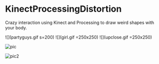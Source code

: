 # KinectProcessingDistortion
Crazy interaction using Kinect and Processing to draw weird shapes with your body.

![](partyguys.gif s=200) ![](girl.gif =250x250) ![](upclose.gif =250x250)


![pic](https://raw.githubusercontent.com/mikkelmedm/KinectProcessingDistortion/master/Screen%20Shot%202018-11-14%20at%2018.24.14.png)

![pic2](https://raw.githubusercontent.com/mikkelmedm/KinectProcessingDistortion/master/Screen%20Shot%202018-11-14%20at%2018.23.58.png)
